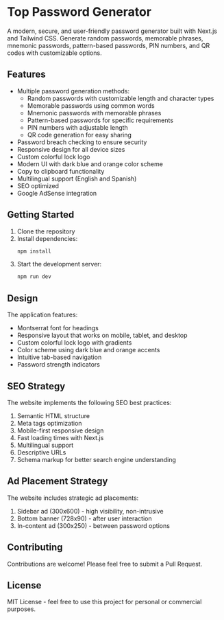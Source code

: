 # Top Password Generator

A modern, secure, and user-friendly password generator built with Next.js and Tailwind CSS. Generate random passwords, memorable phrases, mnemonic passwords, pattern-based passwords, PIN numbers, and QR codes with customizable options.

## Features

- Multiple password generation methods:
  - Random passwords with customizable length and character types
  - Memorable passwords using common words
  - Mnemonic passwords with memorable phrases
  - Pattern-based passwords for specific requirements
  - PIN numbers with adjustable length
  - QR code generation for easy sharing
- Password breach checking to ensure security
- Responsive design for all device sizes
- Custom colorful lock logo
- Modern UI with dark blue and orange color scheme
- Copy to clipboard functionality
- Multilingual support (English and Spanish)
- SEO optimized
- Google AdSense integration

## Getting Started

1. Clone the repository
2. Install dependencies:
   ```bash
   npm install
   ```
3. Start the development server:
   ```bash
   npm run dev
   ```

## Design

The application features:
- Montserrat font for headings
- Responsive layout that works on mobile, tablet, and desktop
- Custom colorful lock logo with gradients
- Color scheme using dark blue and orange accents
- Intuitive tab-based navigation
- Password strength indicators

## SEO Strategy

The website implements the following SEO best practices:

1. Semantic HTML structure
2. Meta tags optimization
3. Mobile-first responsive design
4. Fast loading times with Next.js
5. Multilingual support
6. Descriptive URLs
7. Schema markup for better search engine understanding

## Ad Placement Strategy

The website includes strategic ad placements:

1. Sidebar ad (300x600) - high visibility, non-intrusive
2. Bottom banner (728x90) - after user interaction
3. In-content ad (300x250) - between password options

## Contributing

Contributions are welcome! Please feel free to submit a Pull Request.

## License

MIT License - feel free to use this project for personal or commercial purposes.
